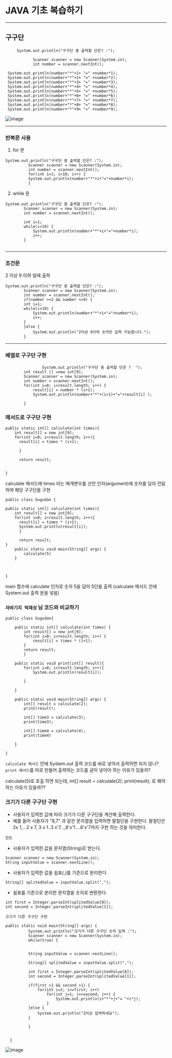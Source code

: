 # JAVA 기초 복습하기
---
## 구구단

```
     System.out.println("구구단 중 출력할 단은? :"); 
```

```
		 	Scanner scanner = new Scanner(System.in); 
		 	int number = scanner.nextInt();
```

```
 System.out.println(number+"*"+1+ "=" +number*1);
 System.out.println(number+"*"+2+ "=" +number*2);
 System.out.println(number+"*"+3+ "=" +number*3);
 System.out.println(number+"*"+4+ "=" +number*4);
 System.out.println(number+"*"+5+ "=" +number*5);
 System.out.println(number+"*"+6+ "=" +number*6);
 System.out.println(number+"*"+7+ "=" +number*7);
 System.out.println(number+"*"+8+ "=" +number*8);
 System.out.println(number+"*"+9+ "=" +number*9);
```

![image](https://user-images.githubusercontent.com/66653324/102690020-f70e0580-4245-11eb-8f40-5fbd84c4fe41.png)

----
### 반복문 사용

1. for 문


```
System.out.println("구구단 중 출력할 단은? :"); 
		  Scanner scanner = new Scanner(System.in); 
		  int number = scanner.nextInt(); 
		  for(int i=1; i<10; i++) {
		  System.out.println(number+"*"+i+"="+number*i); 
		  }

```

2. while 문


```
System.out.println("구구단 중 출력할 단은? :");
		Scanner scanner = new Scanner(System.in);
		int number = scanner.nextInt();
	
		int i=1;
		while(i<10) {
			System.out.println(number+"*"+i+"="+number*i);
			i++;
		}
	

```

----

### 조건문

2 이상 9 이하 일때 출력

```
System.out.println("구구단 중 출력할 단은? :");
		Scanner scanner = new Scanner(System.in);
		int number = scanner.nextInt();
		if(number >=2 && number <=9) {
		int i=1;
		while(i<10) {
			System.out.println(number+"*"+i+"="+number*i);
			i++;
		}
		}else {
			System.out.println("2이상 9이하 숫자만 입력 가능합니다.");
		}
```

---

### 배열로 구구단 구현

```
                System.out.println("구구단 중 출력할 단은 ?  ");
		int result [] =new int[9];
		Scanner scanner = new Scanner(System.in);
		int number = scanner.nextInt();
		for(int i=0; i<result.length; i++) {
			result[i] = number * (i+1);
			System.out.println(number+"*"+(i+1)+"="+result[i] );
			
		}

```


### 메서드로 구구단 구현

```
public static int[] calculate(int times){
    int result[] = new int[9];
    for(int i=0; i<result.length; i++){
      result[i] = times * (i+1);
      
      }
      
      return result;
	
 
}

```
calculate 메서드에 times 라는 매개변수를 선언
인자(argument)에 숫자를 담아 전달하여 해당 구구단을 구현


```
public class Gugudan {

public static int[] calculate(int times){
    int result[] = new int[9];
    for(int i=0; i<result.length; i++){
      result[i] = times * (i+1);
      System.out.println(result[i]);
      }
      
      return result;
}
	public static void main(String[] args) {
		calculate(5)
	}
	
	
	
}
```

main 함수에 calculate 인자로 숫자 5을 담아 
5단을 출력
(calculate 메서드 안에 System.out 출력 문을 넣음)

### `자바기지 박재성` 님 코드와 비교하기

```
public class Gugudan{

	public static int[] calculate(int times) {
		int result[] = new int[9];
		for(int i=0; i<result.length; i++) {
			result[i] = times * (i+1);	
		}
		return result;
		}
		
	public static void print(int[] result){
		for(int i=0; i<result.length; i++){
			System.out.println(result[i]);
		
		}
	
	}
		
	public static void main(String[] args) {
		int[] result = calculate(2);
		print(result);
		
		int[] time3 = calculate(3);
		print(time3);
		
		int[] time4 = calculate(4);
		print(time4)
		
	}

}
```

 `calculate 메서드` 안에 System.out 출력 코드를 바로 넣어서 출력하면 되지 않나?
 `print 메서드`를 따로 만들어 출력하는 코드를 굳이 넣어야 하는 이유가 있을까?
 
 calculate(5)로 호출 하면 되는데, 
 int[] result = calculate(2);
 print(result); 로 해야하는 이유가 있을까??
 
 
### 크기가 다른 구구단 구현

* 사용자가 입력한 값에 따라 크기가 다른 구구단을 계산해 출력한다.
* 예를 들어 사용자가 "8,7" 과 같은 문자열을 입력하면 팔칠단을 구현한다. 팔칠단은 2x 1,...2 x 7, 3 x 1..3 x'7...,8'x'1....8'x'7까지 구현 하는 것을 의미한다.


 `힌트`
 
 * 사용자가 입력한 값을 문자열(String)로 받는다.
 
 ```
 Scanner scanner = new Scanner(System.in);
 String inputValue = scanner.nextLine();
 ```
 
 * 사용자가 입력한 값을 쉽표(,)를 기준으로 분리한다.
 
 ```
 String[] splitedValue = inputValue.split(",");
 ```
 
 * 쉼표를 기준으로 분리한 문자열을 숫자로 변환한다.
 ```
 int first = Integer.parseInt(splitedValue[0]);
 int second = Integer.parseInt(splitedValue[1]);
 ```
 
  `크기가 다른 구구단 구현`
  
  ```
  public static void main(String[] args) {
			System.out.println("크기가 다른 구구단 숫자 입력 :");
			Scanner scanner = new Scanner(System.in);
			while(true) {
				
			
			String inputValue = scanner.nextLine();
			
			String[] splitedValue = inputValue.split(",");
			
			int first = Integer.parseInt(splitedValue[0]);
			int second = Integer.parseInt(splitedValue[1]);
			
			if(first >1 && second >1) {
				for(int i=2; i<=first; i++)
					for(int j=1; j<=second; j++) {
						System.out.println(i+"*"+j+"= "+i*j);
					}
			}else {
				System.out.println("2이상 입력하세요");
			}
			
			}
			
			
	}
  ```
  
  ![image](https://user-images.githubusercontent.com/66653324/102705052-77744b00-42c6-11eb-9372-523673e8412b.png)

